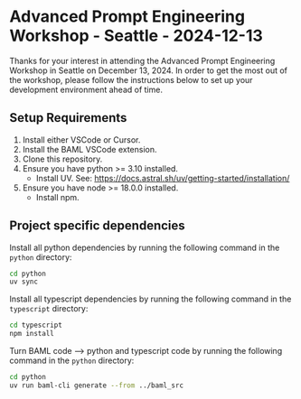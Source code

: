 # Advanced Prompt Engineering Workshop - Seattle - 2024-12-13

Thanks for your interest in attending the Advanced Prompt Engineering Workshop in Seattle on December 13, 2024. In order to get the most out of the workshop, please follow the instructions below to set up your development environment ahead of time.

## Setup Requirements

1. Install either VSCode or Cursor.
2. Install the BAML VSCode extension.
3. Clone this repository.
4. Ensure you have python >= 3.10 installed.
    - Install UV. See: https://docs.astral.sh/uv/getting-started/installation/
5. Ensure you have node >= 18.0.0 installed.
    - Install npm.

## Project specific dependencies

Install all python dependencies by running the following command in the `python` directory:

```sh
cd python
uv sync
```

Install all typescript dependencies by running the following command in the `typescript` directory:

```sh
cd typescript
npm install
```

Turn BAML code --> python and typescript code by running the following command in the `python` directory:

```sh
cd python
uv run baml-cli generate --from ../baml_src
```
